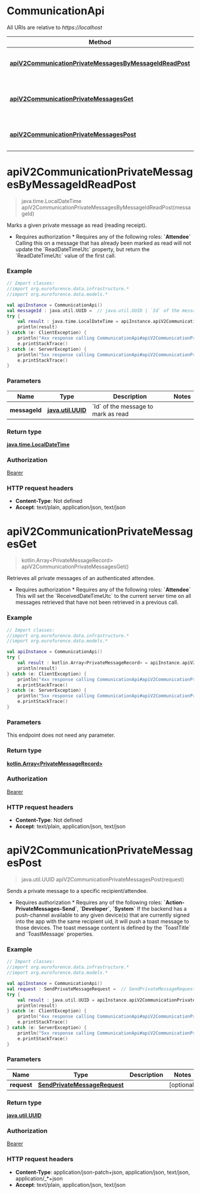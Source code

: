 # CommunicationApi

All URIs are relative to *https://localhost*

Method | HTTP request | Description
------------- | ------------- | -------------
[**apiV2CommunicationPrivateMessagesByMessageIdReadPost**](CommunicationApi.md#apiV2CommunicationPrivateMessagesByMessageIdReadPost) | **POST** /Api/v2/Communication/PrivateMessages/{MessageId}/Read | Marks a given private message as read (reading receipt).
[**apiV2CommunicationPrivateMessagesGet**](CommunicationApi.md#apiV2CommunicationPrivateMessagesGet) | **GET** /Api/v2/Communication/PrivateMessages | Retrieves all private messages of an authenticated attendee.
[**apiV2CommunicationPrivateMessagesPost**](CommunicationApi.md#apiV2CommunicationPrivateMessagesPost) | **POST** /Api/v2/Communication/PrivateMessages | Sends a private message to a specific recipient/attendee.


<a name="apiV2CommunicationPrivateMessagesByMessageIdReadPost"></a>
# **apiV2CommunicationPrivateMessagesByMessageIdReadPost**
> java.time.LocalDateTime apiV2CommunicationPrivateMessagesByMessageIdReadPost(messageId)

Marks a given private message as read (reading receipt).

  * Requires authorization     * Requires any of the following roles: **&#x60;Attendee&#x60;**  Calling this on a message that has already been marked as read  will not update the &#x60;ReadDateTimeUtc&#x60; property, but return the  &#x60;ReadDateTimeUtc&#x60; value of the first call.

### Example
```kotlin
// Import classes:
//import org.eurofurence.data.infrastructure.*
//import org.eurofurence.data.models.*

val apiInstance = CommunicationApi()
val messageId : java.util.UUID =  // java.util.UUID | `Id` of the message to mark as read
try {
    val result : java.time.LocalDateTime = apiInstance.apiV2CommunicationPrivateMessagesByMessageIdReadPost(messageId)
    println(result)
} catch (e: ClientException) {
    println("4xx response calling CommunicationApi#apiV2CommunicationPrivateMessagesByMessageIdReadPost")
    e.printStackTrace()
} catch (e: ServerException) {
    println("5xx response calling CommunicationApi#apiV2CommunicationPrivateMessagesByMessageIdReadPost")
    e.printStackTrace()
}
```

### Parameters

Name | Type | Description  | Notes
------------- | ------------- | ------------- | -------------
 **messageId** | [**java.util.UUID**](.md)| &#x60;Id&#x60; of the message to mark as read |

### Return type

[**java.time.LocalDateTime**](java.time.LocalDateTime.md)

### Authorization

[Bearer](../README.md#Bearer)

### HTTP request headers

 - **Content-Type**: Not defined
 - **Accept**: text/plain, application/json, text/json

<a name="apiV2CommunicationPrivateMessagesGet"></a>
# **apiV2CommunicationPrivateMessagesGet**
> kotlin.Array&lt;PrivateMessageRecord&gt; apiV2CommunicationPrivateMessagesGet()

Retrieves all private messages of an authenticated attendee.

  * Requires authorization     * Requires any of the following roles: **&#x60;Attendee&#x60;**  This will set the &#x60;ReceivedDateTimeUtc&#x60; to the current server time on all messages retrieved  that have not been retrieved in a previous call.

### Example
```kotlin
// Import classes:
//import org.eurofurence.data.infrastructure.*
//import org.eurofurence.data.models.*

val apiInstance = CommunicationApi()
try {
    val result : kotlin.Array<PrivateMessageRecord> = apiInstance.apiV2CommunicationPrivateMessagesGet()
    println(result)
} catch (e: ClientException) {
    println("4xx response calling CommunicationApi#apiV2CommunicationPrivateMessagesGet")
    e.printStackTrace()
} catch (e: ServerException) {
    println("5xx response calling CommunicationApi#apiV2CommunicationPrivateMessagesGet")
    e.printStackTrace()
}
```

### Parameters
This endpoint does not need any parameter.

### Return type

[**kotlin.Array&lt;PrivateMessageRecord&gt;**](PrivateMessageRecord.md)

### Authorization

[Bearer](../README.md#Bearer)

### HTTP request headers

 - **Content-Type**: Not defined
 - **Accept**: text/plain, application/json, text/json

<a name="apiV2CommunicationPrivateMessagesPost"></a>
# **apiV2CommunicationPrivateMessagesPost**
> java.util.UUID apiV2CommunicationPrivateMessagesPost(request)

Sends a private message to a specific recipient/attendee.

  * Requires authorization     * Requires any of the following roles: **&#x60;Action-PrivateMessages-Send&#x60;**, **&#x60;Developer&#x60;**, **&#x60;System&#x60;**  If the backend has a push-channel available to any given device(s) that are currently signed into the app  with the same recipient uid, it will push a toast message to those devices.  The toast message content is defined by the &#x60;ToastTitle&#x60; and &#x60;ToastMessage&#x60; properties.

### Example
```kotlin
// Import classes:
//import org.eurofurence.data.infrastructure.*
//import org.eurofurence.data.models.*

val apiInstance = CommunicationApi()
val request : SendPrivateMessageRequest =  // SendPrivateMessageRequest | 
try {
    val result : java.util.UUID = apiInstance.apiV2CommunicationPrivateMessagesPost(request)
    println(result)
} catch (e: ClientException) {
    println("4xx response calling CommunicationApi#apiV2CommunicationPrivateMessagesPost")
    e.printStackTrace()
} catch (e: ServerException) {
    println("5xx response calling CommunicationApi#apiV2CommunicationPrivateMessagesPost")
    e.printStackTrace()
}
```

### Parameters

Name | Type | Description  | Notes
------------- | ------------- | ------------- | -------------
 **request** | [**SendPrivateMessageRequest**](SendPrivateMessageRequest.md)|  | [optional]

### Return type

[**java.util.UUID**](java.util.UUID.md)

### Authorization

[Bearer](../README.md#Bearer)

### HTTP request headers

 - **Content-Type**: application/json-patch+json, application/json, text/json, application/_*+json
 - **Accept**: text/plain, application/json, text/json

